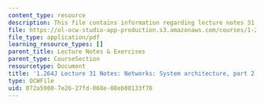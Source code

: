 ```yaml
---
content_type: resource
description: This file contains information regarding lecture notes 31.
file: https://ol-ocw-studio-app-production.s3.amazonaws.com/courses/1-264j-database-internet-and-systems-integration-technologies-fall-2013/072a59807e2627fd068e08eb08133f70_MIT1_264JF13_lect_31.pdf
file_type: application/pdf
learning_resource_types: []
parent_title: Lecture Notes & Exercises
parent_type: CourseSection
resourcetype: Document
title: '1.264J Lecture 31 Notes: Networks: System architecture, part 2'
type: OCWFile
uid: 072a5980-7e26-27fd-068e-08eb08133f70
---
```

